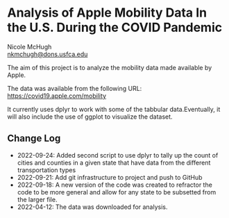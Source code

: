 # Analysis of Apple Mobility Data In the U.S. During the COVID Pandemic

Nicole McHugh  
nkmchugh@dons.usfca.edu

The aim of this project is to analyze the mobility data made available by Apple.

The data was available from the following URL:
https://covid19.apple.com/mobility

It currently uses dplyr to work with some of the tabbular data.Eventually, it
will also include the use of ggplot to visualize the dataset.

## Change Log

* 2022-09-24: Added second script to use dplyr to tally up the count of cities
and counties in a given state that have data from the different transportation 
types
* 2022-09-21: Add git infrastructure to project and push to GitHub
* 2022-09-18: A new version of the code was created to refractor the 
code to be more general and allow for any state to be subsetted from the 
larger file.
* 2022-04-12: The data was downloaded for analysis.
